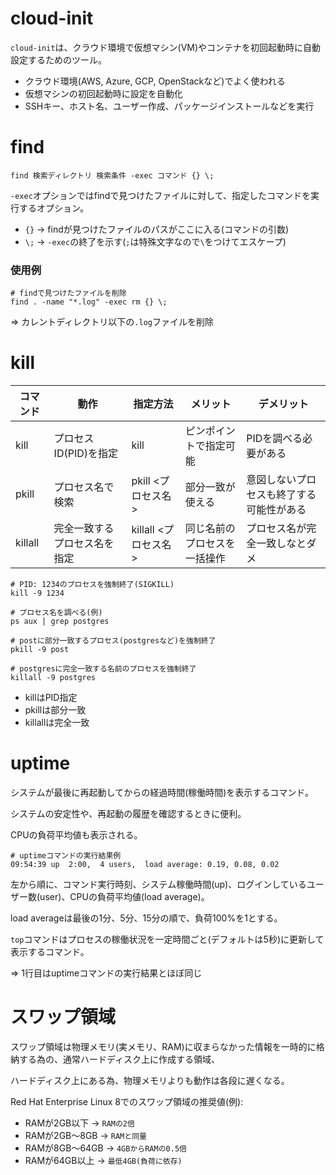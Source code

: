 # cloud-init

`cloud-init`は、クラウド環境で仮想マシン(VM)やコンテナを初回起動時に自動設定するためのツール。

- クラウド環境(AWS, Azure, GCP, OpenStackなど)でよく使われる
- 仮想マシンの初回起動時に設定を自動化
- SSHキー、ホスト名、ユーザー作成、パッケージインストールなどを実行

# find

```
find 検索ディレクトリ 検索条件 -exec コマンド {} \;
```

`-exec`オプションではfindで見つけたファイルに対して、指定したコマンドを実行するオプション。

- `{}` → findが見つけたファイルのパスがここに入る(コマンドの引数)
- `\;` → `-exec`の終了を示す(`;`は特殊文字なので`\`をつけてエスケープ)

### 使用例

```
# findで見つけたファイルを削除
find . -name "*.log" -exec rm {} \;
```

=> カレントディレクトリ以下の`.log`ファイルを削除

# kill

| コマンド | 動作                         | 指定方法             | メリット                     | デメリット                               |
|----------|------------------------------|----------------------|------------------------------|------------------------------------------|
| kill     | プロセスID(PID)を指定        | kill <PID>           | ピンポイントで指定可能       | PIDを調べる必要がある                    |
| pkill    | プロセス名で検索             | pkill <プロセス名>   | 部分一致が使える             | 意図しないプロセスも終了する可能性がある |
| killall  | 完全一致するプロセス名を指定 | killall <プロセス名> | 同じ名前のプロセスを一括操作 | プロセス名が完全一致しなとダメ           |

```
# PID: 1234のプロセスを強制終了(SIGKILL)
kill -9 1234
```

```
# プロセス名を調べる(例)
ps aux | grep postgres
```

```
# postに部分一致するプロセス(postgresなど)を強制終了
pkill -9 post
```

```
# postgresに完全一致する名前のプロセスを強制終了
killall -9 postgres
```

- killはPID指定
- pkillは部分一致
- killallは完全一致

# uptime

システムが最後に再起動してからの経過時間(稼働時間)を表示するコマンド。

システムの安定性や、再起動の履歴を確認するときに便利。

CPUの負荷平均値も表示される。

```
# uptimeコマンドの実行結果例
09:54:39 up  2:00,  4 users,  load average: 0.19, 0.08, 0.02
```

左から順に、コマンド実行時刻、システム稼働時間(up)、ログインしているユーザー数(user)、CPUの負荷平均値(load average)。

load averageは最後の1分、5分、15分の順で、負荷100%を1とする。

`top`コマンドはプロセスの稼働状況を一定時間ごと(デフォルトは5秒)に更新して表示するコマンド。

=> 1行目はuptimeコマンドの実行結果とほぼ同じ

# スワップ領域

スワップ領域は物理メモリ(実メモリ、RAM)に収まらなかった情報を一時的に格納する為の、通常ハードディスク上に作成する領域、

ハードディスク上にある為、物理メモリよりも動作は各段に遅くなる。

Red Hat Enterprise Linux 8でのスワップ領域の推奨値(例):

- RAMが2GB以下 → `RAMの2倍`
- RAMが2GB～8GB → `RAMと同量`
- RAMが8GB～64GB → `4GBからRAMの0.5倍`
- RAMが64GB以上 → `最低4GB(負荷に依存)`

